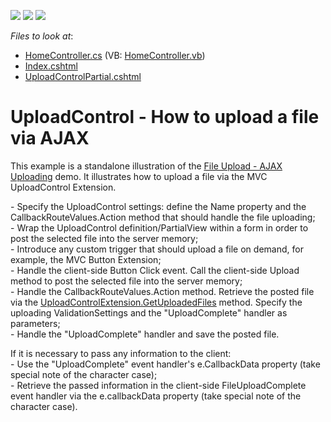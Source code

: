 <!-- default badges list -->
![](https://img.shields.io/endpoint?url=https://codecentral.devexpress.com/api/v1/VersionRange/128553151/12.1.8%2B)
[![](https://img.shields.io/badge/Open_in_DevExpress_Support_Center-FF7200?style=flat-square&logo=DevExpress&logoColor=white)](https://supportcenter.devexpress.com/ticket/details/E4381)
[![](https://img.shields.io/badge/📖_How_to_use_DevExpress_Examples-e9f6fc?style=flat-square)](https://docs.devexpress.com/GeneralInformation/403183)
<!-- default badges end -->
<!-- default file list -->
*Files to look at*:

* [HomeController.cs](./CS/Controllers/HomeController.cs) (VB: [HomeController.vb](./VB/Controllers/HomeController.vb))
* [Index.cshtml](./CS/Views/Home/Index.cshtml)
* [UploadControlPartial.cshtml](./CS/Views/Home/UploadControlPartial.cshtml)
<!-- default file list end -->
# UploadControl - How to upload a file via AJAX


<p>This example is a standalone illustration of the <a href="http://demos.devexpress.com/MVC/UploadControl/Callbacks"><u>File Upload - AJAX Uploading</u></a> demo. It illustrates how to upload a file via the MVC UploadControl Extension.</p><p>- Specify the UploadControl settings: define the Name property and the CallbackRouteValues.Action method that should handle the file uploading;<br />
- Wrap the UploadControl definition/PartialView within a form in order to post the selected file into the server memory;<br />
- Introduce any custom trigger that should upload a file on demand, for example, the MVC Button Extension;<br />
- Handle the client-side Button Click event. Call the client-side Upload method to post the selected file into the server memory;<br />
- Handle the CallbackRouteValues.Action method. Retrieve the posted file via the <a href="http://documentation.devexpress.com/#AspNet/DevExpressWebMvcUploadControlExtension_GetUploadedFilestopic"><u>UploadControlExtension.GetUploadedFiles</u></a> method. Specify the uploading ValidationSettings and the "UploadComplete" handler as parameters;<br />
- Handle the "UploadComplete" handler and save the posted file.</p><p>If it is necessary to pass any information to the client:<br />
- Use the "UploadComplete" event handler's e.CallbackData property (take special note of the character case);<br />
- Retrieve the passed information in the client-side FileUploadComplete event handler via the e.callbackData property (take special note of the character case).</p>

<br/>


